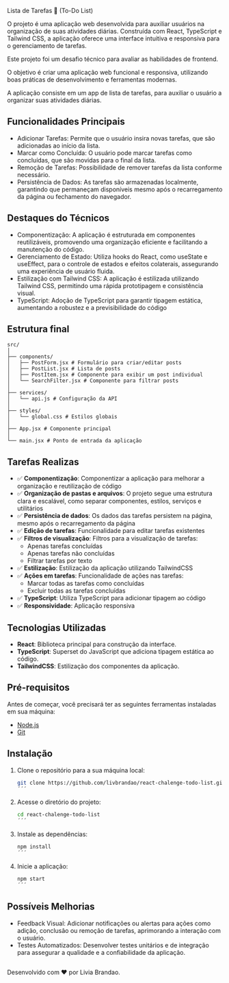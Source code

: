 Lista de Tarefas 📝 (To-Do List)

O projeto é uma aplicação web desenvolvida para auxiliar usuários na organização de suas atividades diárias. Construída com React, TypeScript e Tailwind CSS, a aplicação oferece uma interface intuitiva e responsiva para o gerenciamento de tarefas.

Este projeto foi um desafio técnico para avaliar as habilidades de frontend.

O objetivo é criar uma aplicação web funcional e responsiva, utilizando boas práticas de desenvolvimento e ferramentas modernas.

A aplicação consiste em um app de lista de tarefas, para auxiliar o usuário a organizar suas atividades diárias.

## **Funcionalidades Principais**

- Adicionar Tarefas: Permite que o usuário insira novas tarefas, que são adicionadas ao início da lista.
- Marcar como Concluída: O usuário pode marcar tarefas como concluídas, que são movidas para o final da lista.
- Remoção de Tarefas: Possibilidade de remover tarefas da lista conforme necessário.
- Persistência de Dados: As tarefas são armazenadas localmente, garantindo que permaneçam disponíveis mesmo após o recarregamento da página ou fechamento do navegador.

## **Destaques do Técnicos**

- Componentização: A aplicação é estruturada em componentes reutilizáveis, promovendo uma organização eficiente e facilitando a manutenção do código.
- Gerenciamento de Estado: Utiliza hooks do React, como useState e useEffect, para o controle de estados e efeitos colaterais, assegurando uma experiência de usuário fluida.
- Estilização com Tailwind CSS: A aplicação é estilizada utilizando Tailwind CSS, permitindo uma rápida prototipagem e consistência visual.
- TypeScript: Adoção de TypeScript para garantir tipagem estática, aumentando a robustez e a previsibilidade do código

## Estrutura final

```
src/
│
├── components/
│   ├── PostForm.jsx # Formulário para criar/editar posts
│   ├── PostList.jsx # Lista de posts
│   ├── PostItem.jsx # Componente para exibir um post individual
│   └── SearchFilter.jsx # Componente para filtrar posts
│
├── services/
│   └── api.js # Configuração da API
│
├── styles/
│   └── global.css # Estilos globais
│
├── App.jsx # Componente principal
│
└── main.jsx # Ponto de entrada da aplicação
```

## Tarefas Realizas

- ✅ **Componentização**: Componentizar a aplicação para melhorar a organização e reutilização de código
- ✅ **Organização de pastas e arquivos**: O projeto segue uma estrutura clara e escalável, como separar componentes, estilos, serviços e utilitários
- ✅ **Persistência de dados**: Os dados das tarefas persistem na página, mesmo após o recarregamento da página
- ✅ **Edição de tarefas**: Funcionalidade para editar tarefas existentes
- ✅ **Filtros de visualização**: Filtros para a visualização de tarefas:
  - Apenas tarefas concluídas
  - Apenas tarefas não concluídas
  - Filtrar tarefas por texto
- ✅ **Estilização**: Estilização da aplicação utilizando TailwindCSS
- ✅ **Ações em tarefas**: Funcionalidade de ações nas tarefas:
  - Marcar todas as tarefas como concluídas
  - Excluir todas as tarefas concluídas
- ✅ **TypeScript**: Utiliza TypeScript para adicionar tipagem ao código
- ✅ **Responsividade**: Aplicação responsiva

## **Tecnologias Utilizadas**

- **React**: Biblioteca principal para construção da interface.
- **TypeScript**: Superset do JavaScript que adiciona tipagem estática ao código.
- **TailwindCSS**: Estilização dos componentes da aplicação.

## **Pré-requisitos**

Antes de começar, você precisará ter as seguintes ferramentas instaladas em sua máquina:

- [Node.js](https://nodejs.org/)
- [Git](https://git-scm.com/)

## **Instalação**

1. Clone o repositório para a sua máquina local:

   ```bash
   git clone https://github.com/livbrandao/react-chalenge-todo-list.git
   ´´´

   ```

2. Acesse o diretório do projeto:

   ```bash
   cd react-chalenge-todo-list
   ´´´

   ```

3. Instale as dependências:

   ```bash
   npm install
   ´´´

   ```

4. Inicie a aplicação:
   ```bash
   npm start
   ´´´
   ```

## Possíveis Melhorias

- Feedback Visual: Adicionar notificações ou alertas para ações como adição, conclusão ou remoção de tarefas, aprimorando a interação com o usuário.
- Testes Automatizados: Desenvolver testes unitários e de integração para assegurar a qualidade e a confiabilidade da aplicação.

##

Desenvolvido com ❤️ por Livia Brandao.
